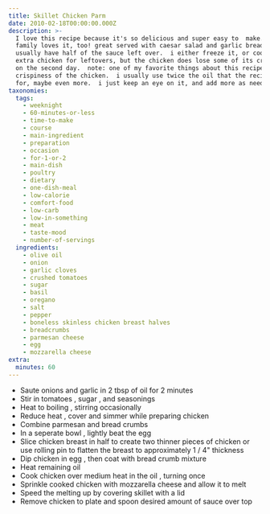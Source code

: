 ```yaml
---
title: Skillet Chicken Parm
date: 2010-02-18T00:00:00.000Z
description: >-
  I love this recipe because it's so delicious and super easy to  make. my
  family loves it, too! great served with caesar salad and garlic bread.  i
  usually have half of the sauce left over.  i either freeze it, or cook up
  extra chicken for leftovers, but the chicken does lose some of its crispiness
  on the second day.  note: one of my favorite things about this recipe is the
  crispiness of the chicken.  i usually use twice the oil that the recipe calls
  for, maybe even more.  i just keep an eye on it, and add more as needed.
taxonomies:
  tags:
    - weeknight
    - 60-minutes-or-less
    - time-to-make
    - course
    - main-ingredient
    - preparation
    - occasion
    - for-1-or-2
    - main-dish
    - poultry
    - dietary
    - one-dish-meal
    - low-calorie
    - comfort-food
    - low-carb
    - low-in-something
    - meat
    - taste-mood
    - number-of-servings
  ingredients:
    - olive oil
    - onion
    - garlic cloves
    - crushed tomatoes
    - sugar
    - basil
    - oregano
    - salt
    - pepper
    - boneless skinless chicken breast halves
    - breadcrumbs
    - parmesan cheese
    - egg
    - mozzarella cheese
extra:
  minutes: 60
---
```

 - Saute onions and garlic in 2 tbsp of oil for 2 minutes
 - Stir in tomatoes , sugar , and seasonings
 - Heat to boiling , stirring occasionally
 - Reduce heat , cover and simmer while preparing chicken
 - Combine parmesan and bread crumbs
 - In a seperate bowl , lightly beat the egg
 - Slice chicken breast in half to create two thinner pieces of chicken or use rolling pin to flatten the breast to approximately 1 / 4" thickness
 - Dip chicken in egg , then coat with bread crumb mixture
 - Heat remaining oil
 - Cook chicken over medium heat in the oil , turning once
 - Sprinkle cooked chicken with mozzarella cheese and allow it to melt
 - Speed the melting up by covering skillet with a lid
 - Remove chicken to plate and spoon desired amount of sauce over top
